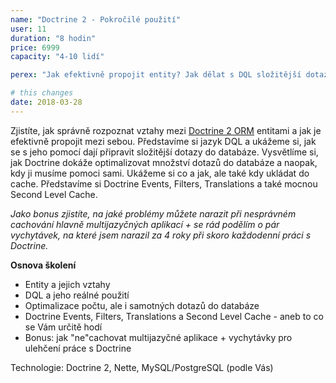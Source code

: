 ```yaml
---
name: "Doctrine 2 - Pokročilé použití"
user: 11
duration: "8 hodin"
price: 6999
capacity: "4-10 lidí"

perex: "Jak efektivně propojit entity? Jak dělat s DQL složitější dotazy do databáze? A jak Doctrine dokáže optimalizovat množství dotazů do databáze a naopak, kdy ji musíme pomoci sami? To všem vám ukážu na mém školení."

# this changes
date: 2018-03-28
---
```


Zjistíte, jak správně rozpoznat vztahy mezi <a href="http://www.doctrine-project.org/">Doctrine 2 ORM</a> entitami a jak je efektivně propojit mezi sebou. Představíme si jazyk DQL a ukážeme si, jak se s jeho pomocí dají připravit složitější dotazy do databáze. Vysvětlíme si, jak Doctrine dokáže optimalizovat množství dotazů do databáze a naopak, kdy ji musíme pomoci sami. Ukážeme si co a jak, ale také kdy ukládat do cache. Představíme si Doctrine Events, Filters, Translations a také mocnou Second Level Cache.

*Jako bonus zjistíte, na jaké problémy můžete narazit při nesprávném cachování hlavně multijazyčných aplikací + se rád podělím o pár vychytávek, na které jsem narazil za 4 roky při skoro každodenní práci s Doctrine.*
 
**Osnova školení**

- Entity a jejich vztahy
- DQL a jeho reálné použití
- Optimalizace počtu, ale i samotných dotazů do databáze
- Doctrine Events, Filters, Translations a Second Level Cache - aneb to co se Vám určitě hodí
- Bonus: jak "ne"cachovat multijazyčné aplikace + vychytávky pro ulehčení práce s Doctrine

Technologie: Doctrine 2, Nette, MySQL/PostgreSQL (podle Vás)
